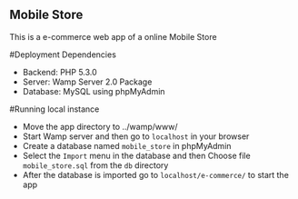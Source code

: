 ## Mobile Store
This is a e-commerce web app of a online Mobile Store

#Deployment Dependencies
* Backend: PHP 5.3.0
* Server: Wamp Server 2.0 Package
* Database: MySQL  using phpMyAdmin

#Running local instance
* Move the app directory to ../wamp/www/
* Start Wamp server and then go to `localhost` in your browser
* Create a database named `mobile_store` in phpMyAdmin
* Select the `Import` menu in the database and then Choose file `mobile_store.sql` from the `db` directory
* After the database is imported go to `localhost/e-commerce/` to start the app
